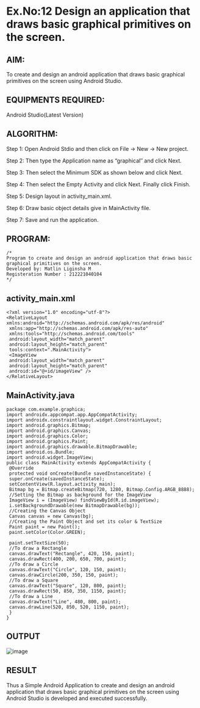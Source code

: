 
# Ex.No:12 Design an application that draws basic graphical primitives on the screen.


## AIM:

To create and design an android application that draws basic graphical primitives on the screen using Android Studio.

## EQUIPMENTS REQUIRED:

Android Studio(Latest Version)

## ALGORITHM:

Step 1: Open Android Stdio and then click on File -> New -> New project.

Step 2: Then type the Application name as “graphical″ and click Next. 

Step 3: Then select the Minimum SDK as shown below and click Next.

Step 4: Then select the Empty Activity and click Next. Finally click Finish.

Step 5: Design layout in activity_main.xml.

Step 6: Draw basic object details give in MainActivity file.

Step 7: Save and run the application.

## PROGRAM:
```
/*
Program to create and design an android application that draws basic graphical primitives on the screen.
Developed by: Matlin Liginsha M
Registeration Number : 212221040104
*/
```
## activity_main.xml
```
<?xml version="1.0" encoding="utf-8"?>
<RelativeLayout xmlns:android="http://schemas.android.com/apk/res/android"
 xmlns:app="http://schemas.android.com/apk/res-auto"
 xmlns:tools="http://schemas.android.com/tools"
 android:layout_width="match_parent"
 android:layout_height="match_parent"
 tools:context=".MainActivity">
 <ImageView
 android:layout_width="match_parent"
 android:layout_height="match_parent"
 android:id="@+id/imageView" />
</RelativeLayout>
```
## MainActivity.java
```
package com.example.graphica;
import androidx.appcompat.app.AppCompatActivity;
import androidx.constraintlayout.widget.ConstraintLayout;
import android.graphics.Bitmap;
import android.graphics.Canvas;
import android.graphics.Color;
import android.graphics.Paint;
import android.graphics.drawable.BitmapDrawable;
import android.os.Bundle;
import android.widget.ImageView;
public class MainActivity extends AppCompatActivity {
 @Override
 protected void onCreate(Bundle savedInstanceState) {
 super.onCreate(savedInstanceState);
 setContentView(R.layout.activity_main);
 Bitmap bg = Bitmap.createBitmap(720, 1280, Bitmap.Config.ARGB_8888);
 //Setting the Bitmap as background for the ImageView
 ImageView i = (ImageView) findViewById(R.id.imageView);
 i.setBackgroundDrawable(new BitmapDrawable(bg));
 //Creating the Canvas Object
 Canvas canvas = new Canvas(bg);
 //Creating the Paint Object and set its color & TextSize
 Paint paint = new Paint();
 paint.setColor(Color.GREEN);
```
```
 paint.setTextSize(50);
 //To draw a Rectangle
 canvas.drawText("Rectangle", 420, 150, paint);
 canvas.drawRect(400, 200, 650, 700, paint);
 //To draw a Circle
 canvas.drawText("Circle", 120, 150, paint);
 canvas.drawCircle(200, 350, 150, paint);
 //To draw a Square
 canvas.drawText("Square", 120, 800, paint);
 canvas.drawRect(50, 850, 350, 1150, paint);
 //To draw a Line
 canvas.drawText("Line", 480, 800, paint);
 canvas.drawLine(520, 850, 520, 1150, paint);
 }
}
```
## OUTPUT
![image](https://github.com/MatlinLiginsha/Mobile-Application-Development/assets/143495913/5007a469-68a0-4ba0-a7ec-b9ab70327ca7)
## RESULT
Thus a Simple Android Application to create and design an android application that draws basic graphical primitives on the screen using Android Studio is developed and executed successfully.
